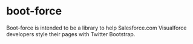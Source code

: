 boot-force
==========

Boot-force is intended to be a library to help Salesforce.com Visualforce developers style their pages with Twitter Bootstrap.
